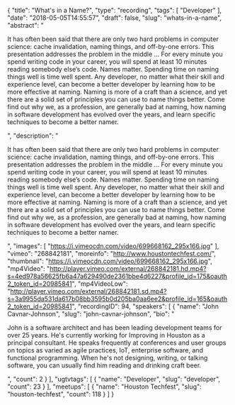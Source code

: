 {
  "title": "What's in a Name?",
  "type": "recording",
  "tags": [
    "Developer"
  ],
  "date": "2018-05-05T14:55:57",
  "draft": false,
  "slug": "whats-in-a-name",
  "abstract": "<p>It has often been said that there are only two hard problems in computer science: cache invalidation, naming things, and off-by-one errors. This presentation addresses the problem in the middle … For every minute you spend writing code in your career, you will spend at least 10 minutes reading somebody else’s code. Names matter. Spending time on naming things well is time well spent. Any developer, no matter what their skill and experience level, can become a better developer by learning how to be more effective at naming. Naming is more of a craft than a science, and yet there are a solid set of principles you can use to name things better. Come find out why we, as a profession, are generally bad at naming, how naming in software development has evolved over the years, and learn specific techniques to become a better namer.</p>",
  "description": "<p>It has often been said that there are only two hard problems in computer science: cache invalidation, naming things, and off-by-one errors. This presentation addresses the problem in the middle … For every minute you spend writing code in your career, you will spend at least 10 minutes reading somebody else’s code. Names matter. Spending time on naming things well is time well spent. Any developer, no matter what their skill and experience level, can become a better developer by learning how to be more effective at naming. Naming is more of a craft than a science, and yet there are a solid set of principles you can use to name things better. Come find out why we, as a profession, are generally bad at naming, how naming in software development has evolved over the years, and learn specific techniques to become a better namer.</p>",
  "images": [
    "https://i.vimeocdn.com/video/699668162_295x166.jpg"
  ],
  "vimeo": "268842181",
  "moreinfo": "http://www.houstontechfest.com/",
  "thumbnail": "https://i.vimeocdn.com/video/699668162_295x166.jpg",
  "mp4Video": "http://player.vimeo.com/external/268842181.hd.mp4?s=4ed978a56625fb6a47a629490de2361bbe4d6227&profile_id=175&oauth2_token_id=20985841",
  "mp4VideoLow": "http://player.vimeo.com/external/268842181.sd.mp4?s=3a9955da531da617b08bb3595b0d205ba0aa6ee2&profile_id=165&oauth2_token_id=20985841",
  "recordingID": 94,
  "speakers": [
    {
      "name": "John Cavnar-Johnson",
      "slug": "john-cavnar-johnson",
      "bio": "<p>John is a software architect and has been leading development teams for over 25 years. He's currently working for Improving in Houston as a principal consultant. He speaks frequently at conferences and user groups on topics as varied as agile practices, IoT, enterprise software, and functional programming. When he's not designing, writing, or talking software, you can usually find him reading and drinking craft beer.</p>",
      "count": 2
    }
  ],
  "ugtvtags": [
    {
      "name": "Developer",
      "slug": "developer",
      "count": 23
    }
  ],
  "meetups": [
    {
      "name": "Houston Techfest",
      "slug": "houston-techfest",
      "count": 118
    }
  ]
}